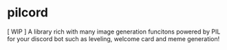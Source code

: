 # pilcord
[ WIP ] A library rich with many image generation funcitons powered by PIL for your discord bot such as leveling, welcome card and meme generation!
